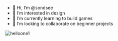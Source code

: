 - 👋 Hi, I’m @sondsee
- 👀 I’m interested in design
- 🌱 I’m currently learning to build games
- 💞️ I’m looking to collaborate on beginner projects



![helloone1](https://user-images.githubusercontent.com/80607102/152995663-3903c164-eb44-4945-af15-ee2172871a08.png)

<!---
sondsee/sondsee is a ✨ special ✨ repository because its `README.md` (this file) appears on your GitHub profile.
You can click the Preview link to take a look at your changes.
--->

